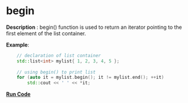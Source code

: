 # begin

**Description** : begin() function is used to return an iterator pointing to the first element of the list container.

**Example**:
```cpp
    // declaration of list container 
    std::list<int> mylist{ 1, 2, 3, 4, 5 }; 
  
    // using begin() to print list 
    for (auto it = mylist.begin(); it != mylist.end(); ++it) 
        std::cout << ' ' << *it; 

```
**[Run Code](https://rextester.com/OLYXB49722)**
